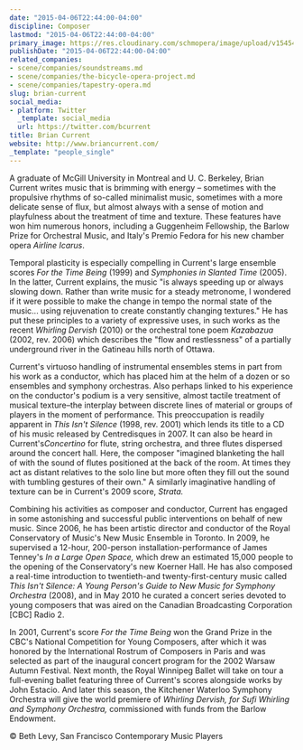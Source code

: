 ```yaml
---
date: "2015-04-06T22:44:00-04:00"
discipline: Composer
lastmod: "2015-04-06T22:44:00-04:00"
primary_image: https://res.cloudinary.com/schmopera/image/upload/v1545409169/media/webhook-uploads/1428374572822/BrianCurrent.jpg.jpg
publishDate: "2015-04-06T22:44:00-04:00"
related_companies:
- scene/companies/soundstreams.md
- scene/companies/the-bicycle-opera-project.md
- scene/companies/tapestry-opera.md
slug: brian-current
social_media:
- platform: Twitter
  _template: social_media
  url: https://twitter.com/bcurrent
title: Brian Current
website: http://www.briancurrent.com/
_template: "people_single"
---
```


<p>
	A graduate of McGill University in Montreal and U. C. Berkeley, Brian Current writes music that is brimming with energy – sometimes with the propulsive rhythms of so-called minimalist music, sometimes with a more delicate sense of flux, but almost always with a sense of motion and playfulness about the treatment of time and texture. These features have won him numerous honors, including a Guggenheim Fellowship, the Barlow Prize for Orchestral Music, and Italy's Premio Fedora for his new chamber opera <em>Airline Icarus</em>.
</p>
<p>
	Temporal plasticity is especially compelling in Current's large ensemble scores <em>For the Time Being</em> (1999) and <em>Symphonies in Slanted Time</em> (2005). In the latter, Current explains, the music "is always speeding up or always slowing down. Rather than write music for a steady metronome, I wondered if it were possible to make the change in tempo the normal state of the music... using rejuvenation to create constantly changing textures." He has put these principles to a variety of expressive uses, in such works as the recent <em>Whirling Dervish</em> (2010) or the orchestral tone poem <em>Kazabazua</em> (2002, rev. 2006) which describes the "flow and restlessness" of a partially underground river in the Gatineau hills north of Ottawa.
</p>
<p>
	Current's virtuoso handling of instrumental ensembles stems in part from his work as a conductor, which has placed him at the helm of a dozen or so ensembles and symphony orchestras. Also perhaps linked to his experience on the conductor's podium is a very sensitive, almost tactile treatment of musical texture–the interplay between discrete lines of material or groups of players in the moment of performance. This preoccupation is readily apparent in <em>This Isn't Silence</em> (1998, rev. 2001) which lends its title to a CD of his music released by Centredisques in 2007. It can also be heard in Current's<em>Concertino</em> for flute, string orchestra, and three flutes dispersed around the concert hall. Here, the composer "imagined blanketing the hall of with the sound of flutes positioned at the back of the room. At times they act as distant relatives to the solo line but more often they fill out the sound with tumbling gestures of their own." A similarly imaginative handling of texture can be in Current's 2009 score, <em>Strata.</em>
</p>
<p>
	Combining his activities as composer and conductor, Current has engaged in some astonishing and successful public interventions on behalf of new music. Since 2006, he has been artistic director and conductor of the Royal Conservatory of Music's New Music Ensemble in Toronto. In 2009, he supervised a 12-hour, 200-person installation-performance of James Tenney's <em>In a Large Open Space,</em> which drew an estimated 15,000 people to the opening of the Conservatory's new Koerner Hall. He has also composed a real-time introduction to twentieth-and twenty-first-century music called <em>This Isn't Silence: A Young Person's Guide to New Music for Symphony Orchestra</em> (2008), and in May 2010 he curated a concert series devoted to young composers that was aired on the Canadian Broadcasting Corporation [CBC] Radio 2.
</p>
<p>
	In 2001, Current's score <em>For the Time Being</em> won the Grand Prize in the CBC's National Competition for Young Composers, after which it was honored by the International Rostrum of Composers in Paris and was selected as part of the inaugural concert program for the 2002 Warsaw Autumn Festival. Next month, the Royal Winnipeg Ballet will take on tour a full-evening ballet featuring three of Current's scores alongside works by John Estacio. And later this season, the Kitchener Waterloo Symphony Orchestra will give the world premiere of <em>Whirling Dervish, for Sufi Whirling and Symphony Orchestra,</em> commissioned with funds from the Barlow Endowment.
</p>
<p>
	© Beth Levy, San Francisco Contemporary Music Players
</p>
